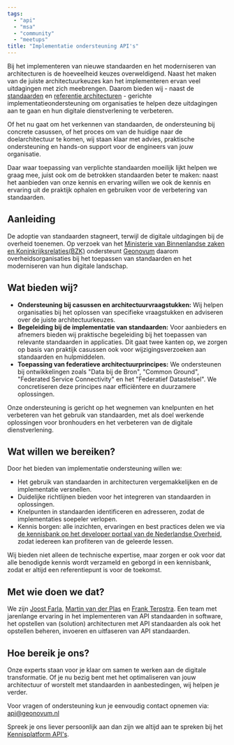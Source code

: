 ```yaml
---
tags:
  - "api"
  - "msa"
  - "community"
  - "meetups"
title: "Implementatie ondersteuning API's"
---
```


Bij het implementeren van nieuwe standaarden en het moderniseren van architecturen is de hoeveelheid keuzes overweldigend. Naast het maken van de juiste architectuurkeuzes kan het implementeren ervan veel uitdagingen met zich meebrengen. Daarom bieden wij - naast de [standaarden](https://www.forumstandaardisatie.nl/open-standaarden) en [referentie architecturen](https://www.noraonline.nl/wiki/NORA_Familie) - gerichte implementatieondersteuning om organisaties te helpen deze uitdagingen aan te gaan en hun digitale dienstverlening te verbeteren.  

Of het nu gaat om het verkennen van standaarden, de ondersteuning bij concrete casussen, of het proces om van de huidige naar de doelarchitectuur te komen, wij staan klaar met advies, praktische ondersteuning en hands-on support voor de engineers van jouw organisatie.  

Daar waar toepassing van verplichte standaarden moeilijk lijkt helpen we graag mee, juist ook om de betrokken standaarden beter te maken: naast het aanbieden van onze kennis en ervaring willen we ook de kennis en ervaring uit de praktijk ophalen en gebruiken voor de verbetering van standaarden.

## Aanleiding

De adoptie van standaarden stagneert, terwijl de digitale uitdagingen bij de overheid toenemen. Op verzoek van het [Ministerie van Binnenlandse zaken en Koninkrijksrelaties(BZK)](https://github.com/MinBZK/) ondersteunt [Geonovum](https://www.geonovum.nl/) daarom overheidsorganisaties bij het toepassen van standaarden en het moderniseren van hun digitale landschap.

## Wat bieden wij?

- **Ondersteuning bij casussen en architectuurvraagstukken:** Wij helpen organisaties bij het oplossen van specifieke vraagstukken en adviseren over de juiste architectuurkeuzes.
- **Begeleiding bij de implementatie van standaarden:** Voor aanbieders en afnemers bieden wij praktische begeleiding bij het toepassen van relevante standaarden in applicaties. Dit gaat twee kanten op, we zorgen op basis van praktijk casussen ook voor wijzigingsverzoeken aan standaarden en hulpmiddelen.
- **Toepassing van federatieve architectuurprincipes:** We ondersteunen bij ontwikkelingen zoals "Data bij de Bron", "Common Ground", "Federated Service Connectivity" en het "Federatief Datastelsel". We concretiseren deze principes naar efficiëntere en duurzamere oplossingen.

Onze ondersteuning is gericht op het wegnemen van knelpunten en het verbeteren van het gebruik van standaarden, met als doel werkende oplossingen voor bronhouders en het verbeteren van de digitale dienstverlening.

## Wat willen we bereiken?

Door het bieden van implementatie ondersteuning willen we:

- Het gebruik van standaarden in architecturen vergemakkelijken en de implementatie versnellen.
- Duidelijke richtlijnen bieden voor het integreren van standaarden in oplossingen.
- Knelpunten in standaarden identificeren en adresseren, zodat de implementaties soepeler verlopen.
- Kennis borgen: alle inzichten, ervaringen en best practices delen we via [de kennisbank op het developer portaal van de Nederlandse Overheid](https://developer.overheid.nl/kennisbank), zodat iedereen kan profiteren van de geleerde lessen.

Wij bieden niet alleen de technische expertise, maar zorgen er ook voor dat alle benodigde kennis wordt verzameld en geborgd in een kennisbank, zodat er altijd een referentiepunt is voor de toekomst.

## Met wie doen we dat?

We zijn [Joost Farla](https://developer.overheid.nl/blog/authors/joost-farla), [Martin van der Plas](https://developer.overheid.nl/blog/authors/martin-van-der-plas) en [Frank Terpstra](https://developer.overheid.nl/blog/authors/frank-terpstra). Een team met jarenlange ervaring in het implementeren van API standaarden in software, het opstellen van (solution) architecturen met API standaarden als ook het opstellen beheren, invoeren en uitfaseren van API standaarden.

## Hoe bereik je ons?

Onze experts staan voor je klaar om samen te werken aan de digitale transformatie. Of je nu bezig bent met het optimaliseren van jouw architectuur of worstelt met standaarden in aanbestedingen, wij helpen je verder.

Voor vragen of ondersteuning kun je eenvoudig contact opnemen via: [api@geonovum.nl](mailto:api@geonovum.nl)

Spreek je ons liever persoonlijk aan dan zijn we altijd aan te spreken bij het [Kennisplatform API's](https://developer.overheid.nl/communities/kennisplatform-apis/).
